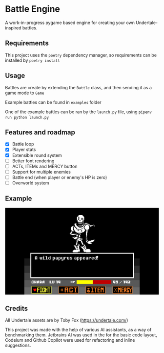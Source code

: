 # Battle Engine

A work-in-progress pygame based engine for creating your own Undertale-inspired battles.

## Requirements
This project uses the `poetry` dependency manager, so requirements can be installed by `poetry install`

## Usage
Battles are create by extending the `Battle` class, and then sending it as a game mode to `Game`

Example battles can be found in `examples` folder

One of the example battles can be ran by the `launch.py` file, using `pipenv run python launch.py`

## Features and roadmap
- [x] Battle loop
- [x] Player stats
- [x] Extensible round system
- [ ] Better font rendering
- [ ] ACTs, ITEMs and MERCY button
- [ ] Support for multiple enemies
- [ ] Battle end (when player or enemy's HP is zero)
- [ ] Overworld system

## Example
![Papyrus](./examples/papyrus.gif)

## Credits
All Undertale assets are by Toby Fox (https://undertale.com/)

This project was made with the help of various AI assistants, as a way of benchmarking them. Jetbrains AI was used in the for the basic code layout, Codeium and Github Copilot were used for refactoring and inline suggestions.